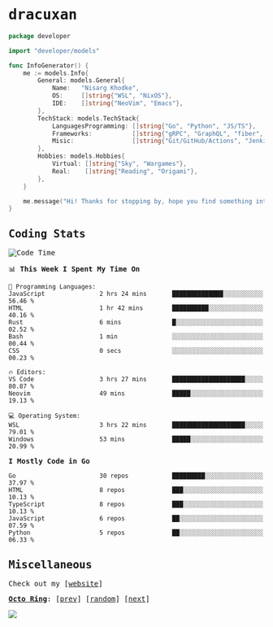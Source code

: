 <!-- Banner -->
<!--
<img src="https://i.imgur.com/mz4ym1F.png" style="max-height:550px"/>
-->


<samp>
	
<!-- Coded Intro -->
	
# dracuxan

```go
package developer

import "developer/models"

func InfoGenerator() {
	me := models.Info{
		General: models.General{
			Name:   "Nisarg Khodke",
			OS:     []string{"WSL", "NixOS"},
			IDE:    []string{"NeoVim", "Emacs"},
		},
		TechStack: models.TechStack{
			LanguagesProgramming: []string{"Go", "Python", "JS/TS"},
			Frameworks: 	      []string{"gRPC", "GraphQL", "fiber", "flask", "React.js", "Next.js"},
			Misic:                []string{"Git/GitHub/Actions", "Jenkins", "Docker"},
		},
		Hobbies: models.Hobbies{
			Virtual: []string{"Sky", "Wargames"},
			Real:    []string{"Reading", "Origami"},
		},		
	}

	me.message("Hi! Thanks for stopping by, hope you find something interesting!") 
}
```

## Coding Stats


<!--START_SECTION:waka-->
![Code Time](http://img.shields.io/badge/Code%20Time-334%20hrs%203%20mins-blue)

📊 **This Week I Spent My Time On** 

```text
💬 Programming Languages: 
JavaScript               2 hrs 24 mins       ██████████████░░░░░░░░░░░   56.46 % 
HTML                     1 hr 42 mins        ██████████░░░░░░░░░░░░░░░   40.16 % 
Rust                     6 mins              █░░░░░░░░░░░░░░░░░░░░░░░░   02.52 % 
Bash                     1 min               ░░░░░░░░░░░░░░░░░░░░░░░░░   00.44 % 
CSS                      0 secs              ░░░░░░░░░░░░░░░░░░░░░░░░░   00.23 % 

🔥 Editors: 
VS Code                  3 hrs 27 mins       ████████████████████░░░░░   80.87 % 
Neovim                   49 mins             █████░░░░░░░░░░░░░░░░░░░░   19.13 % 

💻 Operating System: 
WSL                      3 hrs 22 mins       ████████████████████░░░░░   79.01 % 
Windows                  53 mins             █████░░░░░░░░░░░░░░░░░░░░   20.99 % 
```

**I Mostly Code in Go** 

```text
Go                       30 repos            █████████░░░░░░░░░░░░░░░░   37.97 % 
HTML                     8 repos             ███░░░░░░░░░░░░░░░░░░░░░░   10.13 % 
TypeScript               8 repos             ███░░░░░░░░░░░░░░░░░░░░░░   10.13 % 
JavaScript               6 repos             ██░░░░░░░░░░░░░░░░░░░░░░░   07.59 % 
Python                   5 repos             ██░░░░░░░░░░░░░░░░░░░░░░░   06.33 % 
```




<!--END_SECTION:waka-->

## Miscellaneous

Check out my [[website](https://bynisarg.in/)]

[**Octo Ring**](https://octo-ring.com/):
[[prev](https://octo-ring.com/p/dracuxan/prev)]  [[random](https://octo-ring.com/p/dracuxan/random)]  [[next](https://octo-ring.com/p/dracuxan/next)]

![](https://komarev.com/ghpvc/?username=dracuxan&style=flat-square)

</samp>
